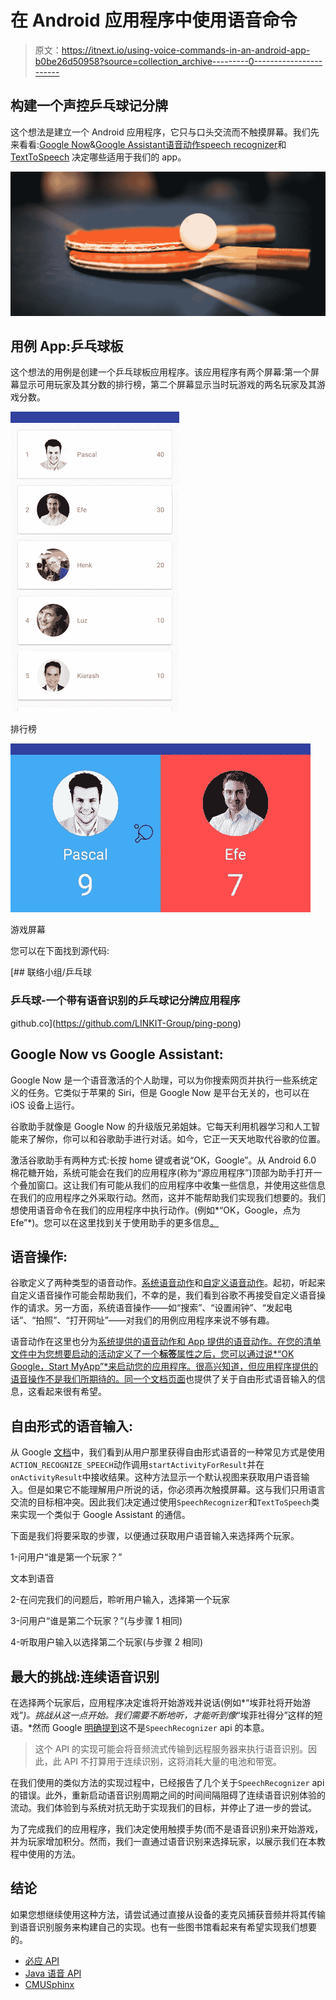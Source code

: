 # 在 Android 应用程序中使用语音命令

> 原文：<https://itnext.io/using-voice-commands-in-an-android-app-b0be26d50958?source=collection_archive---------0----------------------->

## 构建一个声控乒乓球记分牌

这个想法是建立一个 Android 应用程序，它只与口头交流而不触摸屏幕。我们先来看看:[Google Now](https://www.google.com/search/about/)&[Google Assistant](https://assistant.google.com/)[语音动作](https://developers.google.com/voice-actions/)[speech recognizer](https://developer.android.com/reference/android/speech/SpeechRecognizer.html)和 [TextToSpeech](https://developer.android.com/reference/android/speech/tts/TextToSpeech.html) 决定哪些适用于我们的 app。

![](img/a902ef29a18ea1a349759621bbfe4c3a.png)

## 用例 App:乒乓球板

这个想法的用例是创建一个乒乓球板应用程序。该应用程序有两个屏幕:第一个屏幕显示可用玩家及其分数的排行榜，第二个屏幕显示当时玩游戏的两名玩家及其游戏分数。

![](img/6a67259c9ea7d472167e4afe501fa5b5.png)

排行榜

![](img/0f61746391ef0c5e159b696b87854a13.png)

游戏屏幕

您可以在下面找到源代码:

[](https://github.com/LINKIT-Group/ping-pong) [## 联络小组/乒乓球

### 乒乓球-一个带有语音识别的乒乓球记分牌应用程序

github.co](https://github.com/LINKIT-Group/ping-pong) 

## Google Now vs Google Assistant:

Google Now 是一个语音激活的个人助理，可以为你搜索网页并执行一些系统定义的任务。它类似于苹果的 Siri，但是 Google Now 是平台无关的，也可以在 iOS 设备上运行。

谷歌助手就像是 Google Now 的升级版兄弟姐妹。它每天利用机器学习和人工智能来了解你，你可以和谷歌助手进行对话。如今，它正一天天地取代谷歌的位置。

激活谷歌助手有两种方式:长按 home 键或者说“OK，Google”。从 Android 6.0 棉花糖开始，系统可能会在我们的应用程序(称为“源应用程序”)顶部为助手打开一个叠加窗口。这让我们有可能从我们的应用程序中收集一些信息，并使用这些信息在我们的应用程序之外采取行动。然而，这并不能帮助我们实现我们想要的。我们想使用语音命令在我们的应用程序中执行动作。(例如*“OK，Google，点为 Efe”*)。您可以在这里找到关于使用助手的更多信息[。](https://developer.android.com/training/articles/assistant.html)

## 语音操作:

谷歌定义了两种类型的语音动作。[系统语音动作](https://developers.google.com/voice-actions/system/)和[自定义语音动作](https://developers.google.com/voice-actions/custom-actions)。起初，听起来自定义语音操作可能会帮助我们，不幸的是，我们看到谷歌不再接受自定义语音操作的请求。另一方面，系统语音操作——如“搜索”、“设置闹钟”、“发起电话”、“拍照”、“打开网址”——对我们的用例应用程序来说不够有趣。

语音动作在这里也分为[系统提供的语音动作和 App 提供的语音动作。在您的清单文件中为您想要启动的活动定义了一个**标签**属性之后，您可以通过说*“OK Google，Start MyApp”*来启动您的应用程序。很高兴知道，但应用程序提供的语音操作不是我们所期待的。同一个](https://developer.android.com/training/wearables/apps/voice.html)[文档页面](https://developer.android.com/training/wearables/apps/voice.html#FreeFormSpeech)也提供了关于自由形式语音输入的信息，这看起来很有希望。

## 自由形式的语音输入:

从 Google [文档](https://developer.android.com/training/wearables/apps/voice.html#FreeFormSpeech)中，我们看到从用户那里获得自由形式语音的一种常见方式是使用`ACTION_RECOGNIZE_SPEECH`动作调用`startActivityForResult`并在`onActivityResult`中接收结果。这种方法显示一个默认视图来获取用户语音输入。但是如果它不能理解用户所说的话，你必须再次触摸屏幕。这与我们只用语言交流的目标相冲突。因此我们决定通过使用`SpeechRecognizer`和`TextToSpeech`类来实现一个类似于 Google Assistant 的通信。

下面是我们将要采取的步骤，以便通过获取用户语音输入来选择两个玩家。

1-问用户“谁是第一个玩家？”

文本到语音

2-在问完我们的问题后，聆听用户输入，选择第一个玩家

3-问用户“谁是第二个玩家？”(与步骤 1 相同)

4-听取用户输入以选择第二个玩家(与步骤 2 相同)

## 最大的挑战:连续语音识别

在选择两个玩家后，应用程序决定谁将开始游戏并说话(例如*“埃菲社将开始游戏”*)。挑战从这一点开始。我们需要不断地听，才能听到像*“埃菲社得分”这样的短语。*然而 Google [明确提到](https://developer.android.com/reference/android/speech/SpeechRecognizer.html)这不是`SpeechRecognizer` api 的本意。

> 这个 API 的实现可能会将音频流式传输到远程服务器来执行语音识别。因此，此 API 不打算用于连续识别，这将消耗大量的电池和带宽。

在我们使用的类似方法的实现过程中，已经报告了几个关于`SpeechRecognizer` api 的错误。此外，重新启动语音识别周期之间的时间间隔阻碍了连续语音识别体验的流动。我们体验到与系统对抗无助于实现我们的目标，并停止了进一步的尝试。

为了完成我们的应用程序，我们决定使用触摸手势(而不是语音识别)来开始游戏，并为玩家增加积分。然而，我们一直通过语音识别来选择玩家，以展示我们在本教程中使用的方法。

## 结论

如果您想继续使用这种方法，请尝试通过直接从设备的麦克风捕获音频并将其传输到语音识别服务来构建自己的实现。也有一些图书馆看起来有希望实现我们想要的。

*   [必应 API](https://docs.microsoft.com/en-us/azure/cognitive-services/speech/getstarted/getstartedjavaandroid)
*   [Java 语音 API](http://www.oracle.com/technetwork/java/jsapifaq-135248.html#what)
*   [CMUSphinx](https://cmusphinx.github.io/wiki/tutorialandroid/)